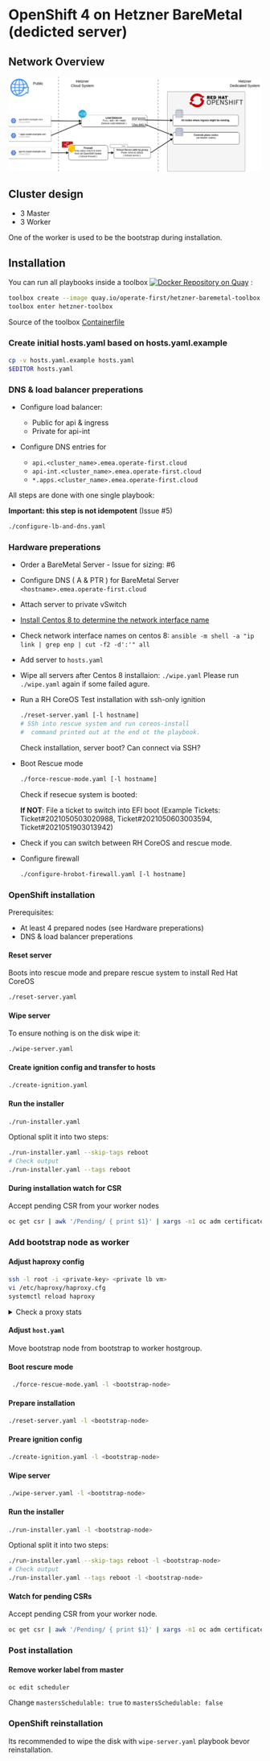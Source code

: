 # OpenShift 4 on Hetzner BareMetal (dedicted server)

## Network Overview

![Network overview](docs/images/network-overview-v3.png)


## Cluster design

* 3 Master
* 3 Worker

One of the worker is used to be the bootstrap during installation.

## Installation

You can run all playbooks inside a toolbox [![Docker Repository on Quay](https://quay.io/repository/operate-first/hetzner-baremetal-toolbox/status "Docker Repository on Quay")](https://quay.io/repository/operate-first/hetzner-baremetal-toolbox) :

```bash
toolbox create --image quay.io/operate-first/hetzner-baremetal-toolbox hetzner-toolbox
toolbox enter hetzner-toolbox
```

Source of the toolbox [Containerfile](/Containerfile)


### Create initial hosts.yaml based on hosts.yaml.example

```bash
cp -v hosts.yaml.example hosts.yaml
$EDITOR hosts.yaml
```

### DNS & load balancer preperations

  * Configure load balancer:
      * Public for api & ingress
      * Private for api-int

  * Configure DNS entries for
      * `api.<cluster_name>.emea.operate-first.cloud`
      * `api-int.<cluster_name>.emea.operate-first.cloud`
      * `*.apps.<cluster_name>.emea.operate-first.cloud`

All steps are done with one single playbook:

**Important: this step is not idempotent** (Issue #5)

```bash
./configure-lb-and-dns.yaml
```

### Hardware preperations

  * Order a BareMetal Server - Issue for sizing: #6

  * Configure DNS ( A & PTR ) for BareMetal Server
      `<hostname>.emea.operate-first.cloud`

  * Attach server to private vSwitch

  * [Install Centos 8 to determine the network interface name](docs/install-centos-8.md)

  * Check network interface names on centos 8: `ansible -m shell -a "ip link | grep enp | cut -f2 -d':'" all`

  * Add server to `hosts.yaml`

  * Wipe all servers after Centos 8 installaion: `./wipe.yaml`
    Please run `./wipe.yaml` again if some failed agure.

  * Run a RH CoreOS Test installation with ssh-only ignition
    ```bash
    ./reset-server.yaml [-l hostname]
    # SSh into rescue system and run coreos-install
    #  command printed out at the end ot the playbook.


    ```

    Check installation, server boot? Can connect via SSH?

  * Boot Rescue mode

    ```bash
    ./force-rescue-mode.yaml [-l hostname]
    ```

    Check if resecue system is booted:

      **If NOT**: File a ticket to switch into EFI boot (Example Tickets: Ticket#2021050503020988, Ticket#2021050603003594, Ticket#2021051903013942)

  * Check if you can switch between RH CoreOS and rescue mode.

  * Configure firewall
    ```bash
    ./configure-hrobot-firewall.yaml [-l hostname]
    ```

### OpenShift installation

Prerequisites:
  * At least 4 prepared nodes (see Hardware preperations)
  * DNS & load balancer preperations


#### Reset server

Boots into rescue mode and prepare rescue system to install Red Hat CoreOS

```bash
./reset-server.yaml
```

#### Wipe  server

To ensure nothing is on the disk wipe it:

```bash
./wipe-server.yaml
```


#### Create ignition config and transfer to hosts

```bash
./create-ignition.yaml
```

#### Run the installer


```bash
./run-installer.yaml
```

Optional split it into two steps:

```bash
./run-installer.yaml --skip-tags reboot
# Check output
./run-installer.yaml --tags reboot
```

#### During installation watch for CSR

Accept pending CSR from your worker nodes

```bash
oc get csr | awk '/Pending/ { print $1}' | xargs -n1 oc adm certificate approve
```

### Add bootstrap node as worker

#### Adjust haproxy config

```bash
ssh -l root -i <private-key> <private lb vm>
vi /etc/haproxy/haproxy.cfg
systemctl reload haproxy
```

<details>
  <summary>Check a proxy stats</summary>

```bash
echo "show stat" | nc -U /var/lib/haproxy/stats | cut -d "," -f 1,2,18,57| column -s, -t;
# pxname               svname                           status  last_chk
machine-config-server  FRONTEND                         OPEN
machine-config-server  host01.example.com  UP
machine-config-server  host02.example.com  UP
machine-config-server  host04.example.com  UP
machine-config-server  BACKEND                          UP
api                    FRONTEND                         OPEN
api                    host01.example.com  UP
api                    host02.example.com  UP
api                    host04.example.com  UP
api                    BACKEND                          UP
```

</details>

#### Adjust `host.yaml`

Move bootstrap node from bootstrap to worker hostgroup.

#### Boot rescure mode

```bash
 ./force-rescue-mode.yaml -l <bootstrap-node>
```

#### Prepare installation
```bash
./reset-server.yaml -l <bootstrap-node>
```

#### Preare ignition config
```bash
./create-ignition.yaml -l <bootstrap-node>
```

#### Wipe server

```bash
./wipe-server.yaml -l <bootstrap-node>
```

#### Run the installer


```bash
./run-installer.yaml -l <bootstrap-node>
```

Optional split it into two steps:

```bash
./run-installer.yaml --skip-tags reboot -l <bootstrap-node>
# Check output
./run-installer.yaml --tags reboot -l <bootstrap-node>
```

#### Watch for pending CSRs

Accept pending CSR from your worker node.

```bash
oc get csr | awk '/Pending/ { print $1}' | xargs -n1 oc adm certificate approve
```

### Post installation

#### Remove worker label from master

```
oc edit scheduler
```
Change `mastersSchedulable: true` to `mastersSchedulable: false`


### OpenShift reinstallation

Its recommended to wipe the disk with `wipe-server.yaml` playbook bevor reinstallation.
